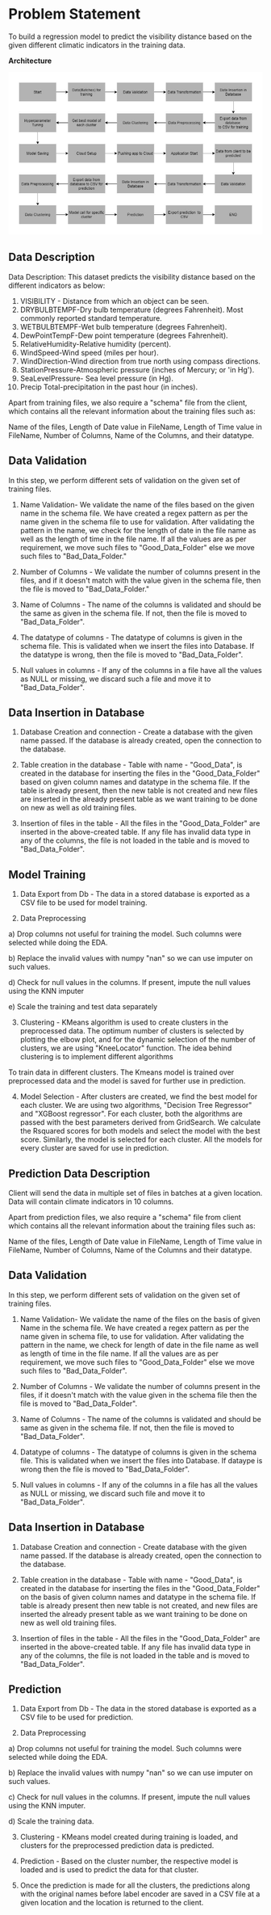 # **Problem Statement**

To build a regression model to predict the visibility distance based on the given different climatic indicators in the training data.

**Architecture**

![](static\Architecture.jpg)

## **Data Description**

Data Description: This dataset predicts the visibility distance based on the different indicators as below:

1. VISIBILITY - Distance from which an object can be seen.
2. DRYBULBTEMPF-Dry bulb temperature (degrees Fahrenheit). Most commonly reported standard temperature.
3. WETBULBTEMPF-Wet bulb temperature (degrees Fahrenheit).
4. DewPointTempF-Dew point temperature (degrees Fahrenheit).
5. RelativeHumidity-Relative humidity (percent).
6. WindSpeed-Wind speed (miles per hour).
7. WindDirection-Wind direction from true north using compass directions.
8. StationPressure-Atmospheric pressure (inches of Mercury; or &#39;in Hg&#39;).
9. SeaLevelPressure- Sea level pressure (in Hg).
10. Precip Total-precipitation in the past hour (in inches).

Apart from training files, we also require a &quot;schema&quot; file from the client, which contains all the relevant information about the training files such as:

Name of the files, Length of Date value in FileName, Length of Time value in FileName, Number of Columns, Name of the Columns, and their datatype.

## **Data Validation**

In this step, we perform different sets of validation on the given set of training files.

1. Name Validation- We validate the name of the files based on the given name in the schema file. We have created a regex pattern as per the name given in the schema file to use for validation. After validating the pattern in the name, we check for the length of date in the file name as well as the length of time in the file name. If all the values are as per requirement, we move such files to &quot;Good\_Data\_Folder&quot; else we move such files to &quot;Bad\_Data\_Folder.&quot;

1. Number of Columns - We validate the number of columns present in the files, and if it doesn&#39;t match with the value given in the schema file, then the file is moved to &quot;Bad\_Data\_Folder.&quot;

1. Name of Columns - The name of the columns is validated and should be the same as given in the schema file. If not, then the file is moved to &quot;Bad\_Data\_Folder&quot;.

1. The datatype of columns - The datatype of columns is given in the schema file. This is validated when we insert the files into Database. If the datatype is wrong, then the file is moved to &quot;Bad\_Data\_Folder&quot;.

1. Null values in columns - If any of the columns in a file have all the values as NULL or missing, we discard such a file and move it to &quot;Bad\_Data\_Folder&quot;.

## **Data Insertion in Database**

1) Database Creation and connection - Create a database with the given name passed. If the database is already created, open the connection to the database.

2) Table creation in the database - Table with name - &quot;Good\_Data&quot;, is created in the database for inserting the files in the &quot;Good\_Data\_Folder&quot; based on given column names and datatype in the schema file. If the table is already present, then the new table is not created and new files are inserted in the already present table as we want training to be done on new as well as old training files.

3) Insertion of files in the table - All the files in the &quot;Good\_Data\_Folder&quot; are inserted in the above-created table. If any file has invalid data type in any of the columns, the file is not loaded in the table and is moved to &quot;Bad\_Data\_Folder&quot;.

## **Model Training**

1) Data Export from Db - The data in a stored database is exported as a CSV file to be used for model training.

2) Data Preprocessing

a) Drop columns not useful for training the model. Such columns were selected while doing the EDA.

b) Replace the invalid values with numpy &quot;nan&quot; so we can use imputer on such values.

d) Check for null values in the columns. If present, impute the null values using the KNN imputer

e) Scale the training and test data separately

3) Clustering - KMeans algorithm is used to create clusters in the preprocessed data. The optimum number of clusters is selected by plotting the elbow plot, and for the dynamic selection of the number of clusters, we are using &quot;KneeLocator&quot; function. The idea behind clustering is to implement different algorithms

To train data in different clusters. The Kmeans model is trained over preprocessed data and the model is saved for further use in prediction.

4) Model Selection - After clusters are created, we find the best model for each cluster. We are using two algorithms, &quot;Decision Tree Regressor&quot; and &quot;XGBoost regressor&quot;. For each cluster, both the algorithms are passed with the best parameters derived from GridSearch. We calculate the Rsquared scores for both models and select the model with the best score. Similarly, the model is selected for each cluster. All the models for every cluster are saved for use in prediction.

## **Prediction Data Description**

Client will send the data in multiple set of files in batches at a given location. Data will contain climate indicators in 10 columns.

Apart from prediction files, we also require a &quot;schema&quot; file from client which contains all the relevant information about the training files such as:

Name of the files, Length of Date value in FileName, Length of Time value in FileName, Number of Columns, Name of the Columns and their datatype.

## **Data Validation**

In this step, we perform different sets of validation on the given set of training files.

1) Name Validation- We validate the name of the files on the basis of given Name in the schema file. We have created a regex pattern as per the name given in schema file, to use for validation. After validating the pattern in the name, we check for length of date in the file name as well as length of time in the file name. If all the values are as per requirement, we move such files to &quot;Good\_Data\_Folder&quot; else we move such files to &quot;Bad\_Data\_Folder&quot;.

2) Number of Columns - We validate the number of columns present in the files, if it doesn&#39;t match with the value given in the schema file then the file is moved to &quot;Bad\_Data\_Folder&quot;.

3) Name of Columns - The name of the columns is validated and should be same as given in the schema file. If not, then the file is moved to &quot;Bad\_Data\_Folder&quot;.

4) Datatype of columns - The datatype of columns is given in the schema file. This is validated when we insert the files into Database. If dataype is wrong then the file is moved to &quot;Bad\_Data\_Folder&quot;.

5) Null values in columns - If any of the columns in a file has all the values as NULL or missing, we discard such file and move it to &quot;Bad\_Data\_Folder&quot;.

## **Data Insertion in Database**

1) Database Creation and connection - Create database with the given name passed. If the database is already created, open the connection to the database.

2) Table creation in the database - Table with name - &quot;Good\_Data&quot;, is created in the database for inserting the files in the &quot;Good\_Data\_Folder&quot; on the basis of given column names and datatype in the schema file. If table is already present then new table is not created, and new files are inserted the already present table as we want training to be done on new as well old training files.

3) Insertion of files in the table - All the files in the &quot;Good\_Data\_Folder&quot; are inserted in the above-created table. If any file has invalid data type in any of the columns, the file is not loaded in the table and is moved to &quot;Bad\_Data\_Folder&quot;.

## **Prediction**

1) Data Export from Db - The data in the stored database is exported as a CSV file to be used for prediction.

2) Data Preprocessing

a) Drop columns not useful for training the model. Such columns were selected while doing the EDA.

b) Replace the invalid values with numpy &quot;nan&quot; so we can use imputer on such values.

c) Check for null values in the columns. If present, impute the null values using the KNN imputer.

d) Scale the training data.

3) Clustering - KMeans model created during training is loaded, and clusters for the preprocessed prediction data is predicted.

4) Prediction - Based on the cluster number, the respective model is loaded and is used to predict the data for that cluster.

5) Once the prediction is made for all the clusters, the predictions along with the original names before label encoder are saved in a CSV file at a given location and the location is returned to the client.
